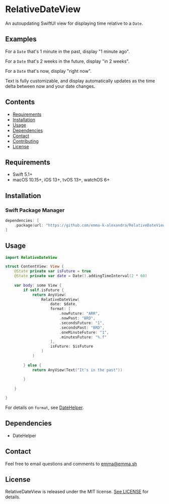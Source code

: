 # RelativeDateView

An autoupdating SwiftUI view for displaying time relative to a `Date`. 

## Examples

For a `Date` that's 1 minute in the past, display "1 minute ago".

For a `Date` that's 2 weeks in the future, display "in 2 weeks".

For a `Date` that's now, display "right now".

Text is fully customizable, and display automatically updates as the time delta between now and your date changes.

## Contents

- [Requirements](#requirements)
- [Installation](#installation)
- [Usage](#usage)
- [Dependencies](#dependencies)
- [Contact](#contact)
- [Contributing](#contributing)
- [License](#license)

## Requirements

- Swift 5.1+
- macOS 10.15+, iOS 13+, tvOS 13+, watchOS 6+

## Installation

### Swift Package Manager

```swift
dependencies: [
    .package(url: "https://github.com/emma-k-alexandra/RelativeDateView.git", from: "3.0.0")
]
```

## Usage

```swift
import RelativeDateView

struct ContentView: View {
    @State private var isFuture = true
    @State private var date = Date().addingTimeInterval(2 * 60)
    
    var body: some View {
        if self.isFuture {
            return AnyView(
                RelativeDateView(
                    date: $date,
                    format: [
                        .nowFuture: "ARR",
                        .nowPast: "BRD",
                        .secondsFuture: "1",
                        .secondsPast: "BRD",
                        .oneMinuteFuture: "1",
                        .minutesFuture: "%.f"
                    ],
                    isFuture: $isFuture
                )
            )
            
        } else {
            return AnyView(Text("It's in the past"))
        
        }
        
    }

}
```
For details on `format`, see [DateHelper](https://github.com/emma-k-alexandra/DateHelper#4-string-with-relative-time-format).

## Dependencies

- DateHelper

## Contact

Feel free to email questions and comments to [emma@emma.sh](mailto:emma@emma.sh)

## License

RelativeDateView is released under the MIT license. [See LICENSE](https://github.com/emma-k-alexandra/RelativeDateView/blob/master/LICENSE) for details.
